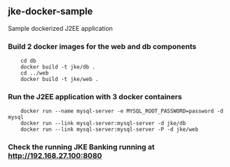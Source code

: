 jke-docker-sample
-----------------------------------  
Sample dockerized J2EE application
  
### Build 2 docker images for the web and db components
		cd db
		docker build -t jke/db .
		cd ../web
		docker build -t jke/web .

### Run the J2EE application with 3 docker containers
		docker run --name mysql-server -e MYSQL_ROOT_PASSWORD=password -d mysql
		docker run --link mysql-server:mysql-server -d jke/db
		docker run --link mysql-server:mysql-server -P -d jke/web

### Check the running JKE Banking running at http://192.168.27.100:8080
